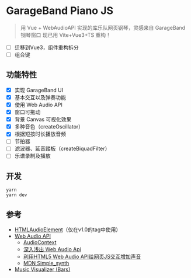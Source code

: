# GarageBand Piano JS

> 用 Vue + WebAudioAPI 实现的库乐队网页钢琴，灵感来自 GarageBand 钢琴窗口
> 现已用 Vite+Vue3+TS 重构！

- [ ] 迁移到Vue3，组件重构拆分
- [ ] 组合键

## 功能特性

- [X] 实现 GarageBand UI
- [X] 基本交互以及弹奏功能
- [X] 使用 Web Audio API
- [X] 窗口可拖动
- [X] 背景 Canvas 可视化效果
- [X] 多种音色（createOscillator）
- [X] 根据短按时长播放音频
- [ ] 节拍器
- [ ] 滤波器、延音踏板（createBiquadFilter）
- [ ] 乐谱录制及播放

## 开发

```shell
yarn
yarn dev
```

## 参考

- [HTMLAudioElement](https://developer.mozilla.org/zh-CN/docs/Web/API/HTMLAudioElement)（仅在v1.0的tag中使用）
- [Web Audio API](https://developer.mozilla.org/zh-CN/docs/Web/API/Web_Audio_API)
    - [AudioContext](https://developer.mozilla.org/zh-CN/docs/Web/API/AudioContext)
    - [深入浅出 Web Audio Api](https://juejin.im/post/599e35f5f265da246c4a1910)
    - [利用HTML5 Web Audio API给网页JS交互增加声音](https://www.zhangxinxu.com/wordpress/2017/06/html5-web-audio-api-js-ux-voice/)
    - [MDN Simple_synth](https://developer.mozilla.org/en-US/docs/Web/API/Web_Audio_API/Simple_synth)
- [Music Visualizer (Bars)](https://github.com/gg-1414/music-visualizer)

